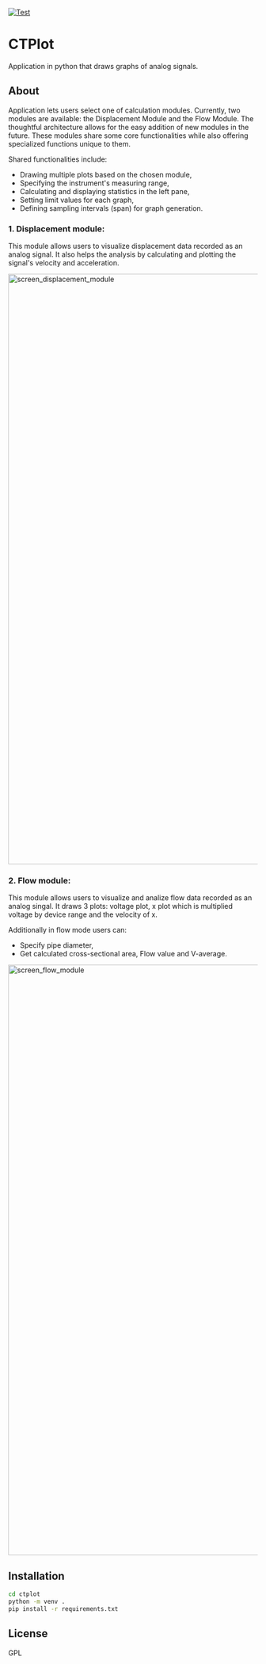 [![Test](https://github.com/bartekbiz/ctplot/actions/workflows/test.yml/badge.svg)](https://github.com/bartekbiz/ctplot/actions/workflows/test.yml)

# CTPlot

Application in python that draws graphs of analog signals.


## About

Application lets users select one of calculation modules. Currently, two modules are available: the Displacement Module and the Flow Module. The thoughtful architecture allows for the easy addition of new modules in the future. These modules share some core functionalities while also offering specialized functions unique to them.

Shared functionalities include:

- Drawing multiple plots based on the chosen module,
- Specifying the instrument's measuring range,
- Calculating and displaying statistics in the left pane,
- Setting limit values for each graph,
- Defining sampling intervals (span) for graph generation.


### 1. Displacement module:

This module allows users to visualize displacement data recorded as an analog signal. It also helps the analysis by calculating and plotting the signal's velocity and acceleration.

<img width="1192" alt="screen_displacement_module" src="https://github.com/bartekbiz/ctplot/assets/95227378/c1e5918c-8d37-4ce3-8ac5-a8650b5aefc8">


### 2. Flow module:

This module allows users to visualize and analize flow data recorded as an analog singal. It draws 3 plots: voltage plot, x plot which is multiplied voltage by device range and the velocity of x.

Additionally in flow mode users can:
- Specify pipe diameter,
- Get calculated cross-sectional area, Flow value and V-average.

<img width="1192" alt="screen_flow_module" src="https://github.com/bartekbiz/ctplot/assets/95227378/0139e562-7a0c-48e6-b71a-f1830c6da4c1">


## Installation

```bash
cd ctplot
python -m venv .
pip install -r requirements.txt
```

## License

GPL


